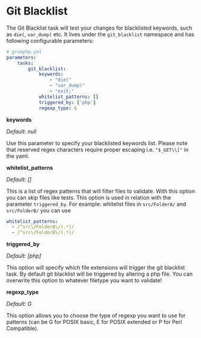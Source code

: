 # Git Blacklist

The Git Blacklist task will test your changes for blacklisted keywords, such as `die(`, `var_dump(` etc.
It lives under the `git_blacklist` namespace and has following configurable parameters:

```yaml
# grumphp.yml
parameters:
    tasks:
        git_blacklist:
            keywords:
                - "die("
                - "var_dump("
                - "exit;"
            whitelist_patterns: []
            triggered_by: ['php']
            regexp_type: G
```

**keywords**

*Default: null*

Use this parameter to specify your blacklisted keywords list.
Please note that reserved regex characters require proper escaping i.e. `"$_GET\\["` in the yaml.

**whitelist_patterns**

*Default: []*

This is a list of regex patterns that will filter files to validate. With this option you can skip files like tests. This option is used in relation with the parameter `triggered_by`.
For example: whitelist files in `src/FolderA/` and `src/FolderB/` you can use 
```yml
whitelist_patterns:
  - /^src\/FolderA\/(.*)/
  - /^src\/FolderB\/(.*)/
```

**triggered_by**

*Default: [php]*

This option will specify which file extensions will trigger the git blacklist task.
By default git blacklist will be triggered by altering a php file. 
You can overwrite this option to whatever filetype you want to validate!

**regexp_type**

*Default: G*

This option allows you to choose the type of regexp you want to use for patterns (can be G for POSIX basic, E for POSIX extended or P for Perl Compatible).
